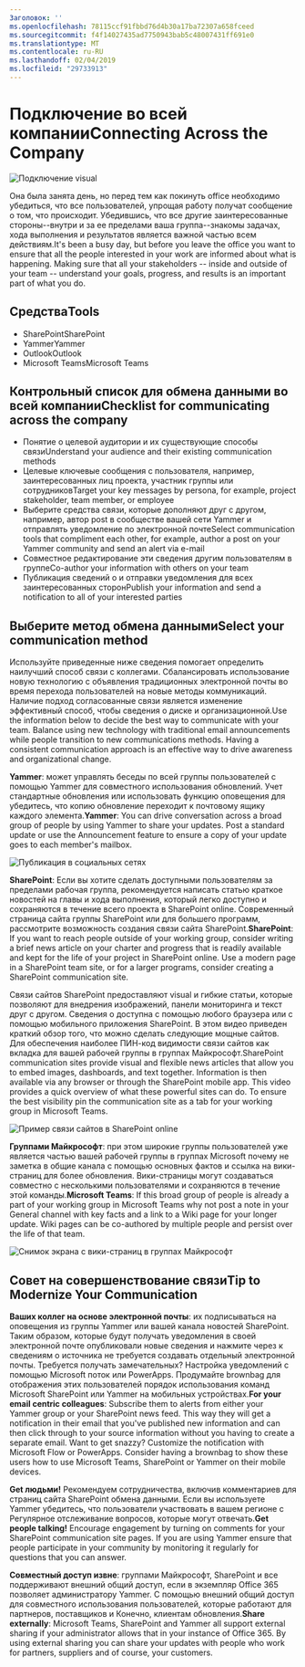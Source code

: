 ```yaml
---
Заголовок: ''
ms.openlocfilehash: 78115ccf91fbbd76d4b30a17ba72307a658fceed
ms.sourcegitcommit: f4f14027435ad7750943bab5c48007431ff691e0
ms.translationtype: MT
ms.contentlocale: ru-RU
ms.lasthandoff: 02/04/2019
ms.locfileid: "29733913"
---
```

# <a name="connecting-across-the-company"></a><span data-ttu-id="3e940-102">Подключение во всей компании</span><span class="sxs-lookup"><span data-stu-id="3e940-102">Connecting Across the Company</span></span>

![Подключение visual](media/ditl_crosscompany.png)

<span data-ttu-id="3e940-p101">Она была занята день, но перед тем как покинуть office необходимо убедиться, что все пользователей, упрощая работу получат сообщение о том, что происходит. Убедившись, что все другие заинтересованные стороны--внутри и за ее пределами ваша группа--знакомы задачах, хода выполнения и результатов является важной частью всем действиям.</span><span class="sxs-lookup"><span data-stu-id="3e940-p101">It's been a busy day, but before you leave the office you want to ensure that all the people interested in your work are informed about what is happening. Making sure that all your stakeholders -- inside and outside of your team -- understand your goals, progress, and results is an important part of what you do.</span></span>  

## <a name="tools"></a><span data-ttu-id="3e940-106">Средства</span><span class="sxs-lookup"><span data-stu-id="3e940-106">Tools</span></span>
- <span data-ttu-id="3e940-107">SharePoint</span><span class="sxs-lookup"><span data-stu-id="3e940-107">SharePoint</span></span>
- <span data-ttu-id="3e940-108">Yammer</span><span class="sxs-lookup"><span data-stu-id="3e940-108">Yammer</span></span>
- <span data-ttu-id="3e940-109">Outlook</span><span class="sxs-lookup"><span data-stu-id="3e940-109">Outlook</span></span>
- <span data-ttu-id="3e940-110">Microsoft Teams</span><span class="sxs-lookup"><span data-stu-id="3e940-110">Microsoft Teams</span></span> 

## <a name="checklist-for-communicating-across-the-company"></a><span data-ttu-id="3e940-111">Контрольный список для обмена данными во всей компании</span><span class="sxs-lookup"><span data-stu-id="3e940-111">Checklist for communicating across the company</span></span>
- <span data-ttu-id="3e940-112">Понятие о целевой аудитории и их существующие способы связи</span><span class="sxs-lookup"><span data-stu-id="3e940-112">Understand your audience and their existing communication methods</span></span>
- <span data-ttu-id="3e940-113">Целевые ключевые сообщения с пользователя, например, заинтересованных лиц проекта, участник группы или сотрудников</span><span class="sxs-lookup"><span data-stu-id="3e940-113">Target your key messages by persona, for example, project stakeholder, team member, or employee</span></span>
- <span data-ttu-id="3e940-114">Выберите средства связи, которые дополняют друг с другом, например, автор post в сообществе вашей сети Yammer и отправлять уведомление по электронной почте</span><span class="sxs-lookup"><span data-stu-id="3e940-114">Select communication tools that compliment each other, for example, author a post on your Yammer community and send an alert via e-mail</span></span> 
- <span data-ttu-id="3e940-115">Совместное редактирование эти сведения другим пользователям в группе</span><span class="sxs-lookup"><span data-stu-id="3e940-115">Co-author your information with others on your team</span></span>
- <span data-ttu-id="3e940-116">Публикация сведений о и отправки уведомления для всех заинтересованных сторон</span><span class="sxs-lookup"><span data-stu-id="3e940-116">Publish your information and send a notification to all of your interested parties</span></span> 
 
## <a name="select-your-communication-method"></a><span data-ttu-id="3e940-117">Выберите метод обмена данными</span><span class="sxs-lookup"><span data-stu-id="3e940-117">Select your communication method</span></span>
<span data-ttu-id="3e940-p102">Используйте приведенные ниже сведения помогает определить наилучший способ связи с коллегами. Сбалансировать использование новую технологию с объявления традиционных электронной почты во время перехода пользователей на новые методы коммуникаций. Наличие подход согласованные связи является изменение эффективный способ, чтобы сведения о диске и организационной.</span><span class="sxs-lookup"><span data-stu-id="3e940-p102">Use the information below to decide the best way to communicate with your team. Balance using new technology with traditional email announcements while people transition to new communications methods. Having a consistent communication approach is an effective way to drive awareness and organizational change.</span></span> 

<span data-ttu-id="3e940-p103">**Yammer**: может управлять беседы по всей группы пользователей с помощью Yammer для совместного использования обновлений. Учет стандартные обновления или использовать функцию оповещения для убедитесь, что копию обновление переходит к почтовому ящику каждого элемента.</span><span class="sxs-lookup"><span data-stu-id="3e940-p103">**Yammer**: You can drive conversation across a broad group of people by using Yammer to share your updates. Post a standard update or use the Announcement feature to ensure a copy of your update goes to each member's mailbox.</span></span> 

![Публикация в социальных сетях](media/ditl_IT-Service-News.png)

<span data-ttu-id="3e940-p104">**SharePoint**: Если вы хотите сделать доступными пользователям за пределами рабочая группа, рекомендуется написать статью краткое новостей на главы и хода выполнения, который легко доступно и сохраняются в течение всего проекта в SharePoint online. Современный страница сайта группы SharePoint или для большего программ, рассмотрите возможность создания связи сайта SharePoint.</span><span class="sxs-lookup"><span data-stu-id="3e940-p104">**SharePoint**: If you want to reach people outside of your  working group, consider writing a brief news article on your charter and progress that is readily available and kept for the life of your project in SharePoint online. Use a modern page in a SharePoint team site, or for a larger programs, consider creating a SharePoint communication site.</span></span> 

<span data-ttu-id="3e940-p105">Связи сайтов SharePoint предоставляют visual и гибкие статьи, которые позволяют для внедрения изображений, панели мониторинга и текст друг с другом. Сведения о доступна с помощью любого браузера или с помощью мобильного приложения SharePoint. В этом видео приведен краткий обзор того, что можно сделать следующие мощные сайтов. Для обеспечения наиболее ПИН-код видимости связи сайтов как вкладка для вашей рабочей группы в группах Майкрософт.</span><span class="sxs-lookup"><span data-stu-id="3e940-p105">SharePoint communication sites provide visual and flexible news articles that allow you to embed images, dashboards, and text together. Information is then available via any browser or through the SharePoint mobile app. This video provides a quick overview of what these powerful sites can do. To ensure the best visibility pin the communication site as a tab for your working group in Microsoft Teams.</span></span>

![Пример связи сайтов в SharePoint online](media/ditl_Comm-Site.png)

<span data-ttu-id="3e940-p106">**Группами Майкрософт**: при этом широкие группы пользователей уже является частью вашей рабочей группы в группах Microsoft почему не заметка в общие канала с помощью основных фактов и ссылка на вики-страниц для более обновления.  Вики-страницы могут создаваться совместно с несколькими пользователями и сохраняются в течение этой команды.</span><span class="sxs-lookup"><span data-stu-id="3e940-p106">**Microsoft Teams**:  If this broad group of people is already a part of your working group in Microsoft Teams why not post a note in your General channel with key facts and a link to a Wiki page for your longer update.  Wiki pages can be co-authored by multiple people and persist over the life of that team.</span></span> 

![Снимок экрана с вики-страниц в группах Майкрософт](media/ditl_Teams-Wiki.png)

## <a name="tip-to-modernize-your-communication"></a><span data-ttu-id="3e940-134">Совет на совершенствование связи</span><span class="sxs-lookup"><span data-stu-id="3e940-134">Tip to Modernize Your Communication</span></span>

<span data-ttu-id="3e940-p107">**Ваших коллег на основе электронной почты**: их подписываться на оповещения из группы Yammer или вашей канала новостей SharePoint.  Таким образом, которые будут получать уведомления в своей электронной почте опубликовали новые сведения и нажмите через к сведениям о источника не требуется создавать отдельный электронной почты.  Требуется получать замечательных?  Настройка уведомлений с помощью Microsoft поток или PowerApps. Продумайте brownbag для отображения этих пользователей порядок использования команд Microsoft SharePoint или Yammer на мобильных устройствах.</span><span class="sxs-lookup"><span data-stu-id="3e940-p107">**For your email centric colleagues**: Subscribe them to alerts from either your Yammer group or your SharePoint news feed.  This way they will get a notification in their email that you've published new information and can then click through to your source information without you having to create a separate email.  Want to get snazzy?  Customize the notification with Microsoft Flow or PowerApps. Consider having a brownbag to show these users how to use Microsoft Teams, SharePoint or Yammer on their mobile devices.</span></span> 

<span data-ttu-id="3e940-p108">**Get людьми!** Рекомендуем сотрудничества, включив комментариев для страниц сайта SharePoint обмена данными.  Если вы используете Yammer убедитесь, что пользователи участвовать в вашем регионе с Регулярное отслеживание вопросов, которые могут отвечать.</span><span class="sxs-lookup"><span data-stu-id="3e940-p108">**Get people talking!** Encourage engagement by turning on comments for your SharePoint communication site pages.  If you are using Yammer ensure that people participate in your community by monitoring it regularly for questions that you can answer.</span></span> 

<span data-ttu-id="3e940-p109">**Совместный доступ извне**: группами Майкрософт, SharePoint и все поддерживают внешний общий доступ, если в экземпляр Office 365 позволяет администратору Yammer.  С помощью внешний общий доступ для совместного использования пользователей, которые работают для партнеров, поставщиков и Конечно, клиентам обновления.</span><span class="sxs-lookup"><span data-stu-id="3e940-p109">**Share externally**:  Microsoft Teams, SharePoint and Yammer all support external sharing if your administrator allows that in your instance of Office 365.  By using external sharing you can share your updates with people who work for partners, suppliers and of course, your customers.</span></span>